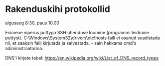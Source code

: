 # Rakenduskihi protokollid

algusaeg 8:30, paus 10.00

Esimene viperus puttyga SSH ühenduse loomine (programmi leidmine puttyst). 
C:\Windows\System32\drivers\etc\hosts faili ei osanud seadistada nii, et saaksin faili kirjutada ja salvestada. - sain hakkama cmd's adiministraatorina.

DNS'i kirjete tabel: https://en.wikipedia.org/wiki/List_of_DNS_record_types
